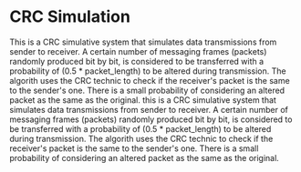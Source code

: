 # CRC Simulation
This is a CRC simulative system that simulates data transmissions from sender to receiver. A certain number of messaging frames (packets) randomly produced bit by bit, is considered to be transferred with a probability of (0.5 * packet_length) to be altered during transmission. The algorith uses the CRC technic to check if the receiver's packet is the same to the sender's one. There is a small probability of considering an altered packet as the same as the original. this is a CRC simulative system that simulates data transmissions from sender to receiver. A certain number of messaging frames (packets) randomly produced bit by bit, is considered to be transferred with a probability of (0.5 * packet_length) to be altered during transmission. The algorith uses the CRC technic to check if the receiver's packet is the same to the sender's one. There is a small probability of considering an altered packet as the same as the original.

